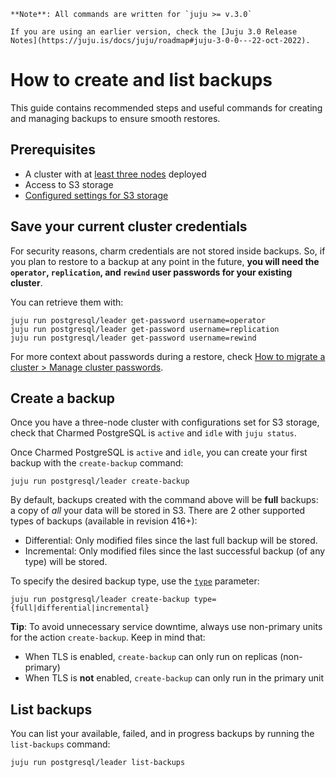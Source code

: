 ```{note}
**Note**: All commands are written for `juju >= v.3.0`

If you are using an earlier version, check the [Juju 3.0 Release Notes](https://juju.is/docs/juju/roadmap#juju-3-0-0---22-oct-2022).
```

# How to create and list backups

This guide contains recommended steps and useful commands for creating and managing backups to ensure smooth restores.

## Prerequisites
* A cluster with at [least three nodes](/how-to-guides/scale-replicas) deployed
* Access to S3 storage
* [Configured settings for S3 storage](/how-to-guides/back-up-and-restore/configure-s3-aws)

## Save your current cluster credentials
For security reasons, charm credentials are not stored inside backups. So, if you plan to restore to a backup at any point in the future, **you will need the `operator`, `replication`, and `rewind` user passwords for your existing cluster**.

You can retrieve them with:
```shell
juju run postgresql/leader get-password username=operator
juju run postgresql/leader get-password username=replication
juju run postgresql/leader get-password username=rewind
``` 
For more context about passwords during a restore, check [How to migrate a cluster > Manage cluster passwords](/how-to-guides/back-up-and-restore/migrate-a-cluster).

## Create a backup
Once you have a three-node cluster with configurations set for S3 storage, check that Charmed PostgreSQL is `active` and `idle` with `juju status`. 

Once Charmed PostgreSQL is `active` and `idle`, you can create your first backup with the `create-backup` command:
```shell
juju run postgresql/leader create-backup
```
By default, backups created with the command above will be **full** backups: a copy of *all* your data will be stored in S3. There are 2 other supported types of backups (available in revision 416+):
* Differential: Only modified files since the last full backup will be stored.
* Incremental: Only modified files since the last successful backup (of any type) will be stored.

To specify the desired backup type, use the [`type`](https://charmhub.io/postgresql/actions#create-backup) parameter:
```shell
juju run postgresql/leader create-backup type={full|differential|incremental}
```

**Tip**: To avoid unnecessary service downtime, always use non-primary units for the action `create-backup`. Keep in mind that:
* When TLS is enabled, `create-backup` can only run on replicas (non-primary)
* When TLS is **not** enabled, `create-backup` can only run in the primary unit

## List backups
You can list your available, failed, and in progress backups by running the `list-backups` command:
```shell
juju run postgresql/leader list-backups
```

